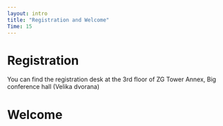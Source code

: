 ```yaml
---
layout: intro
title: "Registration and Welcome"
Time: 15 
---
```


# Registration

You can find the registration desk at the 3rd floor of ZG Tower Annex, Big conference hall (Velika dvorana)


# Welcome

